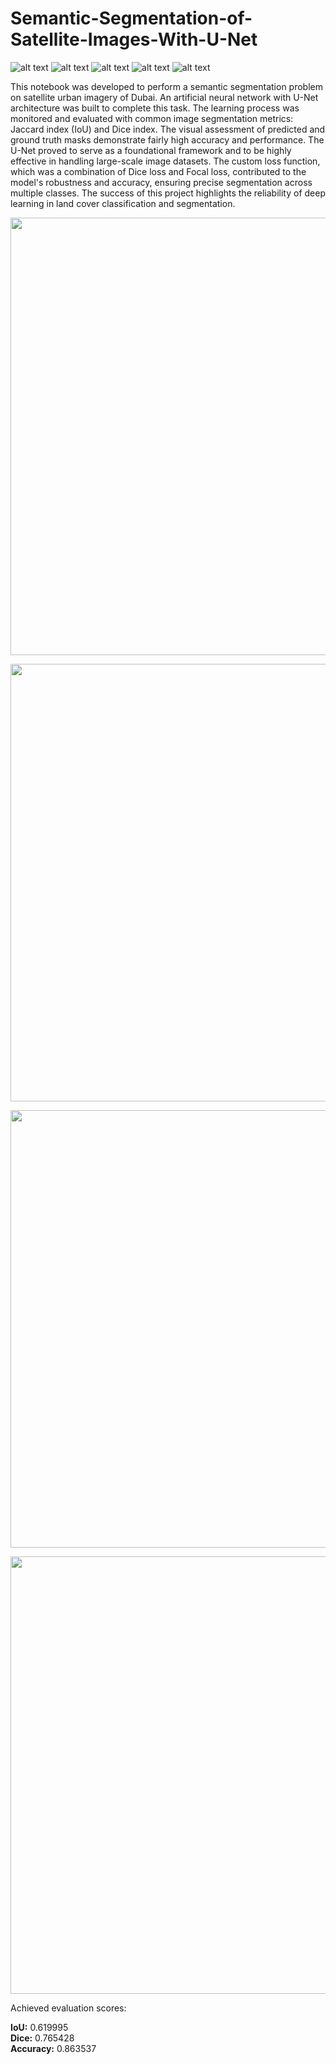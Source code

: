 # Semantic-Segmentation-of-Satellite-Images-With-U-Net
![ alt text ](https://img.shields.io/badge/license-MIT-green?style=&logo=)
![ alt text ](https://img.shields.io/badge/-Jupyter-F37626?logo=Jupyter&logoColor=white)
![ alt text ](https://img.shields.io/badge/-NumPy-013243?logo=Numpy&logoColor=white)
![ alt text ](https://img.shields.io/badge/-TensorFlow-FF6F00?logo=TensorFlow&logoColor=white)
![ alt text ](https://img.shields.io/badge/-Keras-D00000?logo=Keras&logoColor=white)

This notebook was developed to perform a semantic segmentation problem on satellite urban imagery of Dubai. An artificial neural network with U-Net architecture was built to complete this task. The learning process was monitored and evaluated with common image segmentation metrics: Jaccard index (IoU) and Dice index. The visual assessment of predicted and ground truth masks demonstrate fairly high accuracy and performance. The U-Net proved to serve as a foundational framework and to be highly effective in handling large-scale image datasets. The custom loss function, which was a combination of Dice loss and Focal loss, contributed to the model's robustness and accuracy, ensuring precise segmentation across multiple classes. The success of this project highlights the reliability of deep learning in land cover classification and segmentation.

<p align='left'>
<img src='https://github.com/user-attachments/assets/a262f2cf-ef80-4971-bd27-b607b161775d' width='700'/>
<p align='left'>
<img src='https://github.com/user-attachments/assets/72a99199-af78-4586-8daa-6d385773ddb3' width='700'/>
<p align='left'>
<img src='https://github.com/user-attachments/assets/8a9487e1-9ae0-4a7e-b14a-d43c9dff4fc4' width='700'/>
<p align='left'>
<img src='https://github.com/user-attachments/assets/aa6b90ed-01b8-433d-9767-725c33c9adbf' width='700'/>
</p>
Achieved evaluation scores:

**IoU:** 0.619995<br>
**Dice:** 0.765428<br>
**Accuracy:** 0.863537
